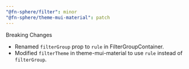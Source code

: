 ```yaml
---
"@fn-sphere/filter": minor
"@fn-sphere/theme-mui-material": patch
---
```


Breaking Changes

- Renamed `filterGroup` prop to `rule` in FilterGroupContainer.
- Modified `filterTheme` in theme-mui-material to use `rule` instead of `filterGroup`.
